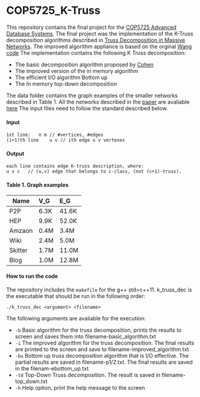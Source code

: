 # COP5725_K-Truss
This repository contains the final project for the [COP5725 Advanced Database Systems](http://www.cs.fsu.edu/~zhao/cop5725/project.html). The final project was the implementation of the K-Truss decomposition algorithms described in [Truss Decomposition in Massive Networks](http://vldb.org/pvldb/vol5/p812_jiawang_vldb2012.pdf). The improved algorithm appliance is based on the orginal [Wang code](https://github.com/cntswj/truss-decomposition)
The implementation contains the following K Truss decomposition:
* The basic decomposition algorithm proposed by [Cohen](http://citeseerx.ist.psu.edu/viewdoc/download?doi=10.1.1.505.7006&rep=rep1&type=pdf)
* The improved version of the in memory algorithm
* The efficient I/O algorithm Bottom up
* The In memory top-down decomposition 

The data folder contains the graph examples of the smaller networks described in Table 1. All the networks described in the [paper](http://vldb.org/pvldb/vol5/p812_jiawang_vldb2012.pdf) are avaliable [here](https://snap.stanford.edu/data/)
The input files need to follow the standard described below.
#### Input
``
1st line:	n m	// #vertices, #edges 
``
<br />
``
(i+1)th line	u v	// ith edge u v vertexes 
``
#### Output
```
each line contains edge K-truss description, where:
u v c	// (u,v) edge that belongs to c-class, (not (c+1)-truss).
``` 
#### Table 1. Graph examples 

|Name	|V_G | E_G |
------|:---|:----|
|P2P	|6.3K	|41.6K|
|HEP	|9.9K	|52.0K|
|Amzaon	|0.4M	|3.4M|
|Wiki	|2.4M	|5.0M|
|Skitter	|1.7M	|11.0M|
|Blog	|1.0M	|12.8M|

#### How to run the code
The repository includes the ``makefile`` for the g++  std=c++11. k_truss_dec is the executable that should be run in the following order:
```
./k_truss_dec <argument> <filename>
```
The following arguments are avaliable for the execution:
* ``-b`` Basic algorithm for the truss decomposition, prints the results to screen and saves them into filename-basic_algorithm.txt 
* ``-i`` The improved algorithm for the truss decomposition. The final results are printed to the screen and save to filename-improved_algorithm.txt 
* ``-bu`` Bottom up truss decomposition algorithm that is I/O effective. The partial results are saved in filename-p1/2.txt. The final results are saved in the filenam-ebottom_up.txt 
* ``-td`` Top-Down Truss decomposition. The result is saved in filename-top_down.txt 
* ``-h`` Help option, print the help message to the screen
